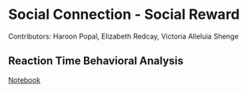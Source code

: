 # Social Connection - Social Reward
Contributors: Haroon Popal, Elizabeth Redcay, Victoria Alleluia Shenge

## Reaction Time Behavioral Analysis
[Notebook](hspopal.github.io/scon_social_reward/code/rt_behavioral/)

